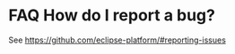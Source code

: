 

FAQ How do I report a bug?
==========================

See https://github.com/eclipse-platform/#reporting-issues 

